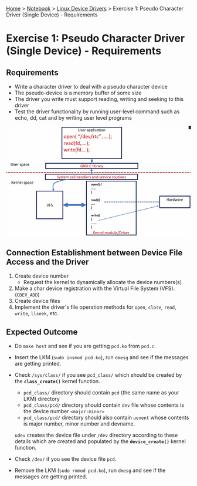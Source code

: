 <a href="../../">Home</a> > <a href="../notebook">Notebook</a> > <a href="./">Linux Device Drivers</a> > Exercise 1: Pseudo Character Driver (Single Device) - Requirements

# Exercise 1: Pseudo Character Driver (Single Device) - Requirements



## Requirements

* Write a character driver to deal with a pseudo character device
* The pseudo-device is a memory buffer of some size
* The driver you write must support reading, writing and seeking to this driver
* Test the driver functionality by running user-level command such as echo, dd, cat and by writing user level programs



<img src="img/pseudo-char-driver-1684777614311-33.png" alt="pseudo-char-driver" width="700">



## Connection Establishment between Device File Access and the Driver

1. Create device number
   * Request the kernel to dynamically allocate the device numbers(s)
2. Make a char device registration with the Virtual File System (VFS). (`CDEV_ADD`)
3. Create device files
4. Implement the driver's file operation methods for `open`, `close`, `read`, `write`, `llseek`, etc.



## Expected Outcome

* Do `make host` and see if you are getting `pcd.ko` from `pcd.c`.

* Insert the LKM (`sudo insmod pcd.ko`), run `dmesg` and see if the messages are getting printed.

* Check `/sys/class/` if you see `pcd_class/` which should be created by the **`class_create()`** kernel function.

  * `pcd_class/` directory should contain `pcd` (the same name as your LKM) directory
  * `pcd_class/pcd/` directory should contain `dev` file whose contents is the device number `<major:minor>`
  * `pcd_class/pcd/` directory should also contain `uevent` whose contents is major number, minor number and devname.

   `udev` creates the device file under `/dev` directory according to these details which are created and populated by the **`device_create()`** kernel function.

* Check `/dev/` if you see the device file `pcd`.

* Remove the LKM (`sudo rmmod pcd.ko`), run `dmesg` and see if the messages are getting printed.
